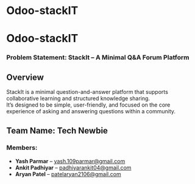 # Odoo-stackIT

# Odoo-stackIT  
### Problem Statement: StackIt – A Minimal Q&A Forum Platform


## Overview  
StackIt is a minimal question-and-answer platform that supports collaborative learning and structured knowledge sharing.  
It’s designed to be simple, user-friendly, and focused on the core experience of asking and answering questions within a community.


##  Team Name: **Tech Newbie**

### Members:
- **Yash Parmar** – yash.109parmar@gmail.com  
- **Ankit Padhiyar** – padhiyarankit04@gmail.com  
- **Aryan Patel** – patelaryan2106@gmail.com

